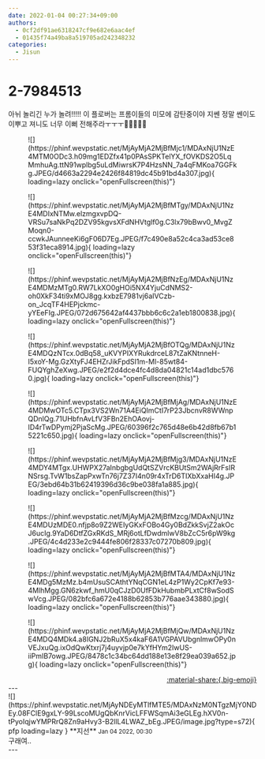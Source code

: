 ```yaml
---
date: 2022-01-04 00:27:34+09:00
authors:
  - 0cf2df91ae6318247cf9e682e6aac4ef
  - 01435f74a49ba8a519705ad242348232
categories:
  - Jisun
---
```


# 2-7984513

<div class="post-container" markdown="1">
<div class="content-container md-sidebar__scrollwrap" markdown="1">

아뉘 놀리긴 누가 놀려!!!!! 이 플로버는 프롬이들의 미모에 감탄중이야 지쎈 정말 쎈이도 이뿌고 져니도 너무 이뻐 전해주라ㅜㅜㅜ🥺🥺😘😘😘
<figure markdown="1">
![](https://phinf.wevpstatic.net/MjAyMjA2MjBfMjc1/MDAxNjU1NzE4MTM0ODc3.h09mg1EDZfx41p0PAsSPKTelYX_fOVKDS2O5LqMmhuAg.ttN91wplbg5uLdMiwrsK7P4HzsNN_7a4qFMKoa7GGFkg.JPEG/d4663a2294e2426f84819dc45b91bd4a307.jpg){ loading=lazy onclick="openFullscreen(this)"}
</figure>

<figure markdown="1">
![](https://phinf.wevpstatic.net/MjAyMjA2MjBfMTgy/MDAxNjU1NzE4MDIxNTMw.elzmgxvpDQ-VRSu7saNkPq2DZV95kgvsXFdNHVtglf0g.C3lx79bBwv0_MvgZMoqn0-ccwkJAunneeKi6gF06D7Eg.JPEG/f7c490e8a52c4ca3ad53ce853f31eca8914.jpg){ loading=lazy onclick="openFullscreen(this)"}
</figure>

<figure markdown="1">
![](https://phinf.wevpstatic.net/MjAyMjA2MjBfNzEg/MDAxNjU1NzE4MDMzMTg0.RW7LkXO0gHOi5NX4YjuCdNMS2-oh0XkF34ti9xMOJ8gg.kxbzE7981vj6aIVCzb-on_JcqTF4HEPjckmc-yYEeFIg.JPEG/072d675642af4437bbb6c6c2a1eb1800838.jpg){ loading=lazy onclick="openFullscreen(this)"}
</figure>

<figure markdown="1">
![](https://phinf.wevpstatic.net/MjAyMjA2MjBfOTQg/MDAxNjU1NzE4MDQzNTcx.0dBq58_uKVYPIXYRukdrceL87tZaKNtnneH-I5xoY-Mg.GzXtyFJ4EHZrJikFpdSI1m-Ml-85wt84-FUQYghZeXwg.JPEG/e2f2d4dce4fc4d8da04821c14ad1dbc5760.jpg){ loading=lazy onclick="openFullscreen(this)"}
</figure>

<figure markdown="1">
![](https://phinf.wevpstatic.net/MjAyMjA2MjBfMjAg/MDAxNjU1NzE4MDMwOTc5.CTpx3VS2Wn71A4EiQImCtI7rP23JbcnvR8WWnpQDnlQg.71UHbfnAvLfV3FBn2EhOAovj-ID4rTwDPymj2PjaScMg.JPEG/60396f2c765d48e6b42d8fb67b15221c650.jpg){ loading=lazy onclick="openFullscreen(this)"}
</figure>

<figure markdown="1">
![](https://phinf.wevpstatic.net/MjAyMjA2MjBfMjg3/MDAxNjU1NzE4MDY4MTgx.UHWPX27aInbgbgUdQtSZVrcKBUtSm2WAjRrFsIRNSrsg.TvW1bsZapPxwTn76j7Z37I4n09r4xTrD6TIXbXxaHI4g.JPEG/3ebd64b31b62419396d36c9be038fa1a885.jpg){ loading=lazy onclick="openFullscreen(this)"}
</figure>

<figure markdown="1">
![](https://phinf.wevpstatic.net/MjAyMjA2MjBfMzcg/MDAxNjU1NzE4MDUzMDE0.nfjp8o9Z2WEIyGKxFOBo4Gy0BdZkkSvjZ2akOcJ6ucIg.9YaD6DtfZGxRKdS_MRj6otLfDwdmlwV8bZcC5r6pW9kg.JPEG/4c4d233e2c9444fe806f28337c07270b809.jpg){ loading=lazy onclick="openFullscreen(this)"}
</figure>

<figure markdown="1">
![](https://phinf.wevpstatic.net/MjAyMjA2MjBfMTA4/MDAxNjU1NzE4MDg5MzMz.b4mUsuSCAthtYNqCGN1eL4zP1Wy2CpKf7e93-4MlhMgg.GN6zkwf_hmU0qCJzD0UfFDkHubmbPLxtCf8wSodSwVcg.JPEG/082bfc6a672e4188b62853b776aae343880.jpg){ loading=lazy onclick="openFullscreen(this)"}
</figure>

<figure markdown="1">
![](https://phinf.wevpstatic.net/MjAyMjA2MjBfMjQw/MDAxNjU1NzE4MDQ4MDk4.a8IGNJ2bRuX5x4kaF6A1VGPAVUbgnlmwOPy0nVEJxuQg.ixOdQwKtxrj7j4uyvjp0e7kYfHYm2IwUS-iiPmIB7owg.JPEG/8478c1c34bc64dd188e13e8f29ea039a652.jpg){ loading=lazy onclick="openFullscreen(this)"}
</figure>


</div>
</div>

<div style="text-align: right;" markdown="1">
<a href="https://weverse.io/fromis9/fanpost/2-7984513" style="text-align: right;">:material-share:{.big-emoji}</a>
</div>
---

<div class="comments-container md-sidebar__scrollwrap" markdown="1">
<div class="comment" markdown="1">
<div class='id-container' markdown="1">
![](https://phinf.wevpstatic.net/MjAyNDEyMTlfMTE5/MDAxNzM0NTgzMjY0NDEy.08FClE9gxLY-99LscoMUgQbKnrVicLFFWSqmAi3eGLEg.hXV0n-tPyoIqjwYMPRrQ8Zn9aHvy3-B2llL4LWAZ_bEg.JPEG/image.jpg?type=s72){ pfp loading=lazy }
**<span class="artist">지선</span>** <small>Jan 04 2022, 00:30</small><br>
</div>
<div class='comment-body' markdown="1">
구래여..
</div>
</div>
</div>
---
